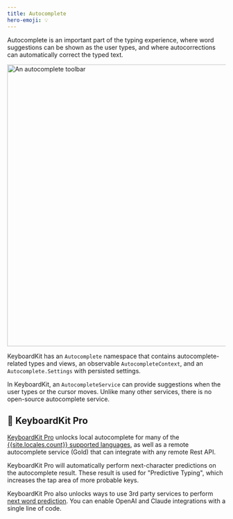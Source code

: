 ```yaml
---
title: Autocomplete
hero-emoji: 💡
---
```


Autocomplete is an important part of the typing experience, where word suggestions can be shown as the user types, and where autocorrections can automatically correct the typed text.

<img width="650" alt="An autocomplete toolbar" src="{{page.assets}}autocompletetoolbar.jpg" />

KeyboardKit has an ``Autocomplete`` namespace that contains autocomplete-related types and views, an observable ``AutocompleteContext``, and an `Autocomplete.Settings`  with persisted settings.

In KeyboardKit, an ``AutocompleteService`` can provide suggestions when the user types or the cursor moves. Unlike many other services, there is no open-source autocomplete service.


## 👑 KeyboardKit Pro

[KeyboardKit Pro][Pro] unlocks local autocomplete for many of the [{{site.locales.count}} supported languages](/locales), as well as a remote autocomplete service (Gold) that can integrate with any remote Rest API.

KeyboardKit Pro will automatically perform next-character predictions on the autocomplete result. These result is used for "Predictive Typing", which increases the tap area of more probable keys.

KeyboardKit Pro also unlocks ways to use 3rd party services to perform [next word prediction](/features/ai). You can enable OpenAI and Claude integrations with a single line of code.


[Pro]: /pro
